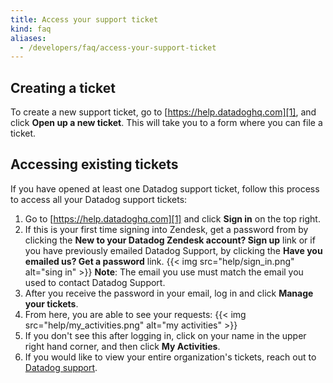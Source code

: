 ```yaml
---
title: Access your support ticket
kind: faq
aliases:
  - /developers/faq/access-your-support-ticket
---
```


## Creating a ticket

To create a new support ticket, go to [https://help.datadoghq.com][1], and click **Open up a new ticket**. This will take you to a form where you can file a ticket.

## Accessing existing tickets

If you have opened at least one Datadog support ticket, follow this process to access all your Datadog support tickets:

1. Go to [https://help.datadoghq.com][1] and click **Sign in** on the top right. 
2. If this is your first time signing into Zendesk, get a password from by clicking the **New to your Datadog Zendesk account? Sign up** link or if you have previously emailed Datadog Support, by clicking the **Have you emailed us? Get a password** link.
  {{< img src="help/sign_in.png" alt="sing in"  >}}
  **Note**: The email you use must match the email you used to contact Datadog Support.
3. After you receive the password in your email, log in and click **Manage your tickets**.
4. From here, you are able to see your requests:
  {{< img src="help/my_activities.png" alt="my activities"  >}}
5. If you don't see this after logging in, click on your name in the upper right hand corner, and then click **My Activities**.
6. If you would like to view your entire organization's tickets, reach out to [Datadog support][1].

[1]: https://help.datadoghq.com
